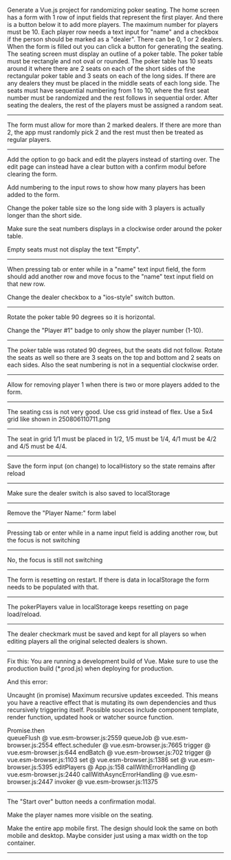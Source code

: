 Generate a Vue.js project for randomizing poker seating. The home screen has a form with 1 row of input fields that represent the first player. And there is a button below it to add more players. The maximum number for players must be 10. Each player row needs a text input for "name" and a checkbox if the person should be marked as a "dealer". There can be 0, 1 or 2 dealers. When the form is filled out you can click a button for generating the seating. The seating screen must display an outline of a poker table. The poker table must be rectangle and not oval or rounded. The poker table has 10 seats around it where there are 2 seats on each of the short sides of the rectangular poker table and 3 seats on each of the long sides. If there are any dealers they must be placed in the middle seats of each long side. The seats must have sequential numbering from 1 to 10, where the first seat number must be randomized and the rest follows in sequential order. After seating the dealers, the rest of the players must be assigned a random seat. 

---

The form must allow for more than 2 marked dealers. If there are more than 2, the app must randomly pick 2 and the rest must then be treated as regular players.

---

Add the option to go back and edit the players instead of starting over. The edit page can instead have a clear button with a confirm modul before clearing the form.

Add numbering to the input rows to show how many players has been added to the form.

Change the poker table size so the long side with 3 players is actually longer than the short side.

Make sure the seat numbers displays in a clockwise order around the poker table.

Empty seats must not display the text "Empty".

---

When pressing tab or enter while in a "name" text input field, the form should add another row and move focus to the "name" text input field on that new row.

Change the dealer checkbox to a "ios-style" switch button.

---

Rotate the poker table 90 degrees so it is horizontal.

Change the "Player #1" badge to only show the player number (1-10).

---

The poker table was rotated 90 degrees, but the seats did not follow. Rotate the seats as well so there are 3 seats on the top and bottom and 2 seats on each sides. Also the seat numbering is not in a sequential clockwise order.

---

Allow for removing player 1 when there is two or more players added to the form.

---

The seating css is not very good. Use css grid instead of flex. Use a 5x4 grid like shown in 250806110711.png

---

The seat in grid 1/1 must be placed in 1/2, 1/5 must be 1/4, 4/1 must be 4/2 and 4/5 must be 4/4.

---

Save the form input (on change) to localHistory so the state remains after reload

---

Make sure the dealer switch is also saved to localStorage

---

Remove the "Player Name:" form label

---

Pressing tab or enter while in a name input field is adding another row, but the focus is not switching

---

No, the focus is still not switching

---

The form is resetting on restart. If there is data in localStorage the form needs to be populated with that.

---

The pokerPlayers value in localStorage keeps resetting on page load/reload.

---

The dealer checkmark must be saved and kept for all players so when editing players all the original selected dealers is shown.

---

Fix this:
You are running a development build of Vue. Make sure to use the production build (*.prod.js) when deploying for production.

And this error:

Uncaught (in promise) Maximum recursive updates exceeded. This means you have a reactive effect that is mutating its own dependencies and thus recursively triggering itself. Possible sources include component template, render function, updated hook or watcher source function.

Promise.then		
queueFlush	@	vue.esm-browser.js:2559
queueJob	@	vue.esm-browser.js:2554
effect.scheduler	@	vue.esm-browser.js:7665
trigger	@	vue.esm-browser.js:644
endBatch	@	vue.esm-browser.js:702
trigger	@	vue.esm-browser.js:1103
set	@	vue.esm-browser.js:1386
set	@	vue.esm-browser.js:5395
editPlayers	@	App.js:158
callWithErrorHandling	@	vue.esm-browser.js:2440
callWithAsyncErrorHandling	@	vue.esm-browser.js:2447
invoker	@	vue.esm-browser.js:11375

---

The "Start over" button needs a confirmation modal.

Make the player names more visible on the seating.

Make the entire app mobile first. The design should look the same on both mobile and desktop. Maybe consider just using a max width on the top container.

---
